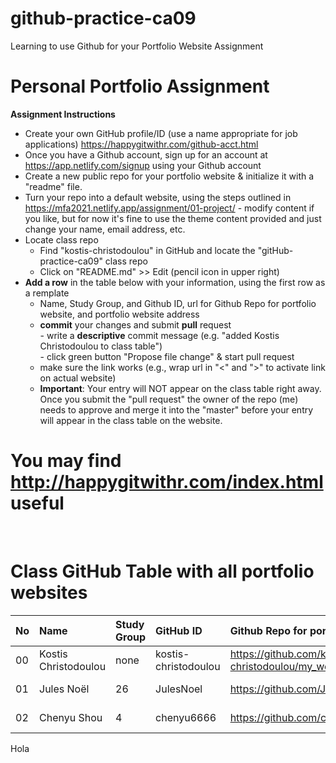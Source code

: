 # github-practice-ca09
Learning to use Github for your Portfolio Website Assignment

# Personal Portfolio Assignment

**Assignment Instructions**

- Create your own GitHub profile/ID (use a name appropriate for job applications) <https://happygitwithr.com/github-acct.html>
- Once you have a Github account, sign up for an account at <https://app.netlify.com/signup> using your Github account
- Create a new public repo for your portfolio website & initialize it with a "readme" file.
- Turn your repo into a default website, using the steps outlined in <https://mfa2021.netlify.app/assignment/01-project/>
       - modify content if you like, but for now it's fine to use the theme content provided and just change your name, email address, etc.
- Locate class repo
    - Find "kostis-christodoulou" in GitHub and locate the "gitHub-practice-ca09" class repo
    - Click on "README.md" >> Edit (pencil icon in upper right)
- **Add a row** in the table below with your information, using the first row as a remplate
    - Name, Study Group, and Github ID, url for Github Repo for portfolio website, and portfolio website address 
    - **commit** your changes and submit **pull** request   
            - write a **descriptive** commit message (e.g. "added Kostis Christodoulou to class table")  
            - click green button "Propose file change" & start pull request  
    - make sure the link works (e.g., wrap url in "<" and ">" to activate link on actual website)  
    - **Important**: Your entry will NOT appear on the class table right away.  Once you submit the "pull request" the owner of the repo (me) needs to approve and merge it into the "master" before your entry will appear in the class table on the website. 

# You may find <http://happygitwithr.com/index.html> useful

<br>

# Class GitHub Table with all portfolio websites


|No | Name                  | Study Group   | GitHub ID            |Github Repo for portfolio website                      |Netlify website address              |Date Added     |  
|:---|:----------------------|:--------------|:---------------------|:------------------------------------------------------|:------------------------------------|:-----------------------| 
|00|Kostis Christodoulou   | none     | kostis-christodoulou |<https://github.com/kostis-christodoulou/my_website>   |<https://kostis-portfolio.netlify.app/>        |2020-08-25 
|01|Jules Noël             | 26       | JulesNoel            |<https://github.com/JulesNoel/my_website>              |<https://julesnoel-portfolio.netlify.app>      |2020-09-23
|02|Chenyu Shou   | 4     | chenyu6666 |<https://github.com/chenyu6666/my_website>   |<https://candle-master.netlify.app/>        |2020-09-22
Hola 
